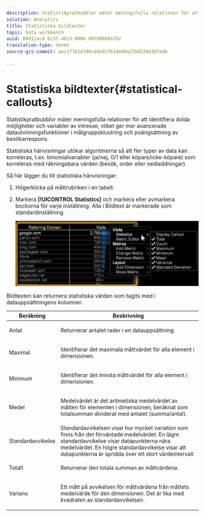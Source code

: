 ```yaml
---
description: Statistikpratbubblor mäter meningsfulla relationer för att identifiera dolda möjligheter och variabler av intresse, vilket ger mer avancerade datautvinningsfunktioner i målgruppsklustring och poängsättning av besökarrespons.
solution: Analytics
title: Statistiska bildtexter
topic: Data workbench
uuid: 04911ac4-bc3f-4813-800b-087d9668a782
translation-type: tm+mt
source-git-commit: aec1f7b14198cdde91f61d490a235022943bfedb

---
```



# Statistiska bildtexter{#statistical-callouts}

Statistikpratbubblor mäter meningsfulla relationer för att identifiera dolda möjligheter och variabler av intresse, vilket ger mer avancerade datautvinningsfunktioner i målgruppsklustring och poängsättning av besökarrespons.

Statistiska hänvisningar utökar algoritmerna så att fler typer av data kan korreleras, t.ex. binomialvariabler (ja/nej, 0/1 eller köpare/icke-köpare) som korreleras med räkningsbara värden (besök, order eller nedladdningar).

Så här lägger du till statistiska hänvisningar:

1. Högerklicka på måttrubriken i en tabell.
1. Markera **[!UICONTROL Statistics]** och markera eller avmarkera bockorna för varje inställning. Alla i Bildtext är markerade som standardinställning.

   ![](assets/statistical_callouts.png)

Bildtexten kan returnera statistiska värden som tagits med i datauppsättningens kolumner.

<table id="table_B2A4F9D5938D4756A81ACF6F4D77E63D">
 <thead>
  <tr>
   <th colname="col1" class="entry"> Beräkning </th>
   <th colname="col2" class="entry"> Beskrivning </th>
  </tr>
 </thead>
 <tbody>
  <tr>
   <td colname="col1"> Antal </td>
   <td colname="col2"><p>Returnerar antalet rader i en datauppsättning. </p></td>
  </tr>
  <tr>
   <td colname="col1"> Maximal </td>
   <td colname="col2"><p> Identifierar det maximala måttvärdet för alla element i dimensionen. </p></td>
  </tr>
  <tr>
   <td colname="col1"> Minimum </td>
   <td colname="col2"><p> Identifierar det minsta måttvärdet för alla element i dimensionen. </p></td>
  </tr>
  <tr>
   <td colname="col1"> Medel </td>
   <td colname="col2"><p> Medelvärdet är det aritmetiska medelvärdet av måtten för elementen i dimensionen, beräknat som totalsumman dividerat med antalet (summa/antal). </p></td>
  </tr>
  <tr>
   <td colname="col1"> Standardavvikelse </td>
   <td colname="col2"> Standardavvikelsen visar hur mycket variation som finns från det förväntade medelvärdet. En lägre standardavvikelse visar datapunkterna nära medelvärdet. En högre standardavvikelse visar att datapunkterna är spridda över ett stort värdeintervall. </td>
  </tr>
  <tr>
   <td colname="col1"> Totalt </td>
   <td colname="col2"><p> Returnerar den totala summan av måttvärdena. </p></td>
  </tr>
  <tr>
   <td colname="col1"> Varians </td>
   <td colname="col2"><p> Ett mått på avvikelsen för måttvärdena från måttets medelvärde för den dimensionen. Det är lika med kvadraten av standardavvikelsen. </p></td>
  </tr>
 </tbody>
</table>

